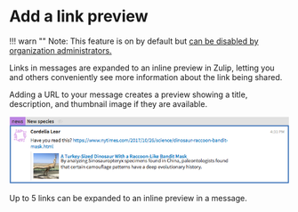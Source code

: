 # Add a link preview

!!! warn ""
    Note: This feature is on by default but [can be disabled by organization
    administrators.](/help/allow-image-link-previews)

Links in messages are expanded to an inline preview in Zulip, letting you and
others conveniently see more information about the link being shared.

Adding a URL to your message creates a preview showing a title, description, and
thumbnail image if they are available.

![Example message with inline preview](/static/images/help/link-preview.png)

Up to 5 links can be expanded to an inline preview in a message.

